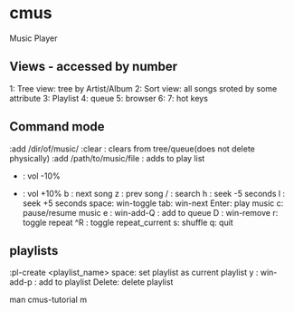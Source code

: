 # cmus
Music Player

## Views - accessed by number
1: Tree view: tree by Artist/Album
2: Sort view: all songs sroted by some attribute
3: Playlist
4: queue
5: browser
6:
7: hot keys

## Command mode
:add /dir/of/music/
:clear : clears from tree/queue(does not delete physically)
:add /path/to/music/file : adds to play list
- : vol -10%
+ : vol +10%
b : next song
z : prev song
/ : search
h : seek -5 seconds
l : seek +5 seconds
space: win-toggle
tab: win-next
Enter: play music
c: pause/resume music
e : win-add-Q : add to queue
D : win-remove
r: toggle repeat
^R : toggle repeat_current
s: shuffle
q: quit

## playlists
:pl-create <playlist_name>
space: set playlist as current playlist
y : win-add-p : add to playlist
Delete: delete playlist


man cmus-tutorial
m
